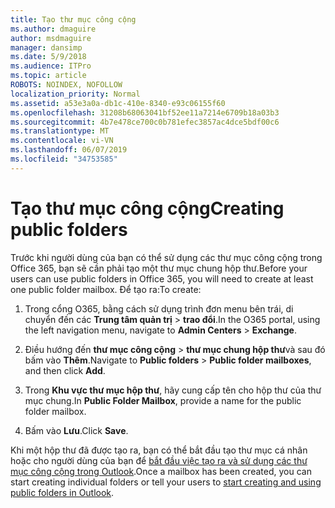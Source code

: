 ```yaml
---
title: Tạo thư mục công cộng
ms.author: dmaguire
author: msdmaguire
manager: dansimp
ms.date: 5/9/2018
ms.audience: ITPro
ms.topic: article
ROBOTS: NOINDEX, NOFOLLOW
localization_priority: Normal
ms.assetid: a53e3a0a-db1c-410e-8340-e93c06155f60
ms.openlocfilehash: 31208b68063041bf52ee11a7214e6709b18a03b3
ms.sourcegitcommit: 4b7e478ce700c0b781efec3857ac4dce5bdf00c6
ms.translationtype: MT
ms.contentlocale: vi-VN
ms.lasthandoff: 06/07/2019
ms.locfileid: "34753585"
---
```

# <a name="creating-public-folders"></a><span data-ttu-id="23697-102">Tạo thư mục công cộng</span><span class="sxs-lookup"><span data-stu-id="23697-102">Creating public folders</span></span>

<span data-ttu-id="23697-103">Trước khi người dùng của bạn có thể sử dụng các thư mục công cộng trong Office 365, bạn sẽ cần phải tạo một thư mục chung hộp thư.</span><span class="sxs-lookup"><span data-stu-id="23697-103">Before your users can use public folders in Office 365, you will need to create at least one public folder mailbox.</span></span> <span data-ttu-id="23697-104">Để tạo ra:</span><span class="sxs-lookup"><span data-stu-id="23697-104">To create:</span></span>
  
1. <span data-ttu-id="23697-105">Trong cổng O365, bằng cách sử dụng trình đơn menu bên trái, di chuyển đến các **Trung tâm quản trị** \> **trao đổi**.</span><span class="sxs-lookup"><span data-stu-id="23697-105">In the O365 portal, using the left navigation menu, navigate to **Admin Centers** \> **Exchange**.</span></span>
    
2. <span data-ttu-id="23697-106">Điều hướng đến **thư mục công cộng** \> **thư mục chung hộp thư**và sau đó bấm vào **Thêm**.</span><span class="sxs-lookup"><span data-stu-id="23697-106">Navigate to **Public folders** \> **Public folder mailboxes**, and then click **Add**.</span></span>
    
3. <span data-ttu-id="23697-107">Trong **Khu vực thư mục hộp thư**, hãy cung cấp tên cho hộp thư của thư mục chung.</span><span class="sxs-lookup"><span data-stu-id="23697-107">In **Public Folder Mailbox**, provide a name for the public folder mailbox.</span></span>
    
4. <span data-ttu-id="23697-108">Bấm vào **Lưu**.</span><span class="sxs-lookup"><span data-stu-id="23697-108">Click **Save**.</span></span>
    
<span data-ttu-id="23697-109">Khi một hộp thư đã được tạo ra, bạn có thể bắt đầu tạo thư mục cá nhân hoặc cho người dùng của bạn để [bắt đầu việc tạo ra và sử dụng các thư mục công cộng trong Outlook](https://support.office.com/article/Create-and-share-a-public-folder-in-Outlook-a2835011-d524-4a5c-a207-05c159bb2a97).</span><span class="sxs-lookup"><span data-stu-id="23697-109">Once a mailbox has been created, you can start creating individual folders or tell your users to [start creating and using public folders in Outlook](https://support.office.com/article/Create-and-share-a-public-folder-in-Outlook-a2835011-d524-4a5c-a207-05c159bb2a97).</span></span>
  

